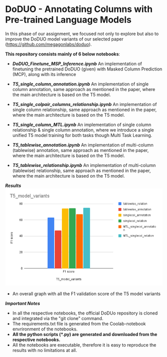 
# DoDUO - Annotating Columns with Pre-trained Language Models

In this phase of our assignment, we focused not only to explore but also to improve 
the DoDUO model variants of our selected paper (https://github.com/megagonlabs/doduo).

**This repository consists mainly of 6 below notebooks**:
* ***DoDUO_Finetune_MSP_Inference.ipynb***
  An implementation of finetuning the pretrained DoDUO (given) 
  with Masked Column Prediction (MCP), along with its inference
  
* ***T5_single_column_annotation.ipynb***
  An implementation of single column annotation, same approach as mentioned in the paper,
  where the main architecture is based on the T5 model.

* ***T5_single_colpair_columns_relationship.ipynb***
  An implementation of single column relationship, same approach as mentioned in the paper,
  where the main architecture is based on the T5 model.

* ***T5_single_column_MTL.ipynb***
  An implementation of single column relationship & single column annotation, 
  where we introduce a single unified T5 model training for both tasks though 
  Multi Task Learning.

* ***T5_tablewise_annotation.ipynb***
  An implementation of multi-column (tablewise) annotation, same approach as mentioned in the paper,
  where the main architecture is based on the T5 model.

* ***T5_tablewise_relationship.ipynb***
  An implementation of multi-column (tablewise) relationship, same approach as mentioned in the paper,
  where the main architecture is based on the T5 model.

***Results***
![Example Image](images/T5_model_variants.png)
* An overall graph with all the F1 validation score of the T5 model variants

***Important Notes***
- In all the respective notebooks, the official DoDUo repository is cloned and integrated
  via the "git clone" command.
- The requirements.txt file is generated from the Coolab-notebook envrironment of the notebooks.
- **All the python scripts (\*.py) are generated and downloaded from the respective notebooks.**
- All the notebooks are executable, therefore it is easy to reproduce the results with no limitations at all.
